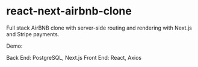# react-next-airbnb-clone
Full stack AirBNB clone with server-side routing and rendering with Next.js and Stripe payments.

Demo:


Back End: PostgreSQL, Next.js
Front End: React, Axios
